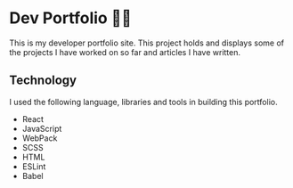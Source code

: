 # Dev Portfolio 👨‍💻

This is my developer portfolio site. This project holds and displays some of the projects I have worked on so far and articles I have written.

## Technology

I used the following language, libraries and tools in building this portfolio.

- React
- JavaScript
- WebPack
- SCSS
- HTML
- ESLint
- Babel
